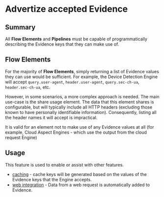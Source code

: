 # Advertize accepted Evidence

## Summary

All **Flow Elements** and **Pipelines** must be capable of programmatically
describing the Evidence keys that they can make use of.

## Flow Elements

For the majority of **Flow Elements**, simply returning a list of Evidence
values
they can use would be sufficient.
For example, the Device Detection Engine will accept `query.user-agent`,
`header.user-agent`, `query.sec-ch-ua`, `header.sec-ch-ua`, etc.

However, in some scenarios, a more complex approach is needed.
The main use-case is the share usage element. The data that this element
shares is configurable, but will typically include all HTTP headers (excluding
those known to have personally identifiable information). Consequently, listing
all the header names it will accept is impractical.

It is valid for an element not to make use of any Evidence values at all
(for example, Cloud Aspect Engines - which use the output from the cloud
request Engine)

## Usage

This feature is used to enable or assist with other features.

- [caching](caching.md) - cache keys will be generated based on the values of
  the Evidence keys that the Engine accepts.
- [web integration](web-integration.md#populating-evidence) - Data from a web
  request is automatically added to Evidence.

